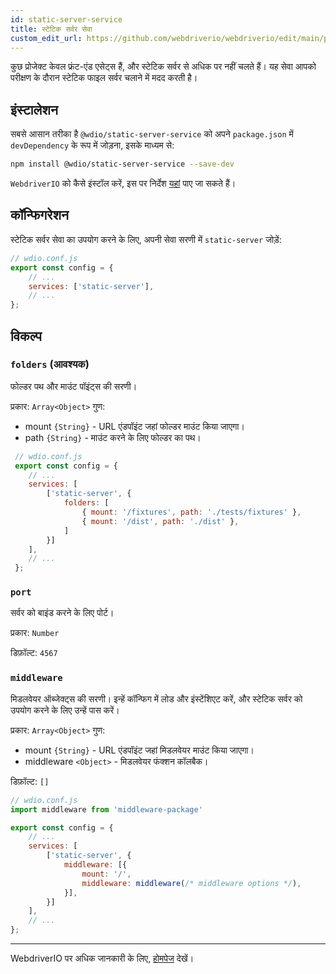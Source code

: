 ```yaml
---
id: static-server-service
title: स्टेटिक सर्वर सेवा
custom_edit_url: https://github.com/webdriverio/webdriverio/edit/main/packages/wdio-static-server-service/README.md
---
```



कुछ प्रोजेक्ट केवल फ्रंट-एंड एसेट्स हैं, और स्टेटिक सर्वर से अधिक पर नहीं चलते हैं। यह सेवा आपको परीक्षण के दौरान स्टेटिक फाइल सर्वर चलाने में मदद करती है।

## इंस्टालेशन

सबसे आसान तरीका है `@wdio/static-server-service` को अपने `package.json` में `devDependency` के रूप में जोड़ना, इसके माध्यम से:

```sh
npm install @wdio/static-server-service --save-dev
```

`WebdriverIO` को कैसे इंस्टॉल करें, इस पर निर्देश [यहां](https://webdriver.io/docs/gettingstarted) पाए जा सकते हैं।

## कॉन्फिगरेशन

स्टेटिक सर्वर सेवा का उपयोग करने के लिए, अपनी सेवा सरणी में `static-server` जोड़ें:

```js
// wdio.conf.js
export const config = {
    // ...
    services: ['static-server'],
    // ...
};
```

## विकल्प

### `folders` (आवश्यक)

फोल्डर पथ और माउंट पॉइंट्स की सरणी।

प्रकार: `Array<Object>`
गुण:
 - mount `{String}` - URL एंडपॉइंट जहां फोल्डर माउंट किया जाएगा।
 - path `{String}` - माउंट करने के लिए फोल्डर का पथ।

``` javascript
 // wdio.conf.js
 export const config = {
    // ...
    services: [
        ['static-server', {
            folders: [
                { mount: '/fixtures', path: './tests/fixtures' },
                { mount: '/dist', path: './dist' },
            ]
        }]
    ],
    // ...
 };
```

### `port`

सर्वर को बाइंड करने के लिए पोर्ट।

प्रकार: `Number`

डिफ़ॉल्ट: `4567`

### `middleware`

मिडलवेयर ऑब्जेक्ट्स की सरणी। इन्हें कॉन्फिग में लोड और इंस्टेंशिएट करें, और स्टेटिक सर्वर को उपयोग करने के लिए उन्हें पास करें।

प्रकार: `Array<Object>`
गुण:
 - mount `{String}` - URL एंडपॉइंट जहां मिडलवेयर माउंट किया जाएगा।
 - middleware `<Object>` - मिडलवेयर फंक्शन कॉलबैक।

डिफ़ॉल्ट: `[]`

``` javascript
// wdio.conf.js
import middleware from 'middleware-package'

export const config = {
    // ...
    services: [
        ['static-server', {
            middleware: [{
                mount: '/',
                middleware: middleware(/* middleware options */),
            }],
        }]
    ],
    // ...
};
```

----

WebdriverIO पर अधिक जानकारी के लिए, [होमपेज](http://webdriver.io) देखें।